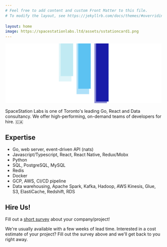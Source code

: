```yaml
---
# Feel free to add content and custom Front Matter to this file.
# To modify the layout, see https://jekyllrb.com/docs/themes/#overriding-theme-defaults

layout: home
image: https://spacestationlabs.ltd/assets/sstationcard1.png
---
```


![](/assets/cover.png)

SpaceStation Labs is one of Toronto's leading Go, React and Data consultancy.
We offer high-performing, on-demand teams of developers for hire. 🇨🇦

## Expertise

- Go, web server, event-driven API (nats)
- Javascript/Typescript, React, React Native, Redux/Mobx
- Python
- SQL, PostgreSQL, MySQL
- Redis
- Docker
- GCP, AWS, CI/CD pipeline
- Data warehousing, Apache Spark, Kafka, Hadoop, AWS Kinesis, Glue, S3, ElastiCache, Redshift, RDS

## Hire Us!

  Fill out a [short survey](https://forms.gle/jcmVSuxfzt6MBbuA8) about your
  company/project!

  We're usually available with a few weeks of lead time. Interested in a cost
  estimate of your project? Fill out the survey above and we'll get back to you
  right away.
